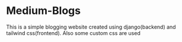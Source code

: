 # Medium-Blogs
This is a simple blogging website created using django(backend) and tailwind css(frontend). Also some custom css are used
